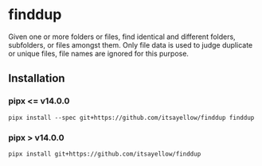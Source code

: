 # finddup

Given one or more folders or files, find identical and different folders,
subfolders, or files amongst them.  Only file data is used to judge duplicate
or unique files, file names are ignored for this purpose.

## Installation

### pipx <= v14.0.0

    pipx install --spec git+https://github.com/itsayellow/finddup finddup

### pipx > v14.0.0

    pipx install git+https://github.com/itsayellow/finddup
